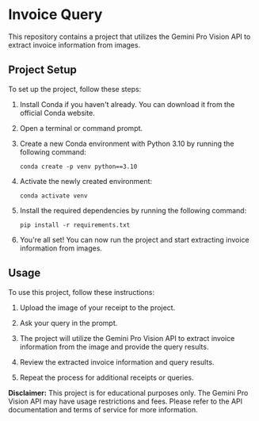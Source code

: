 # Invoice Query

This repository contains a project that utilizes the Gemini Pro Vision API to extract invoice information from images.

## Project Setup

To set up the project, follow these steps:

1. Install Conda if you haven't already. You can download it from the official Conda website.

2. Open a terminal or command prompt.

3. Create a new Conda environment with Python 3.10 by running the following command:

    ```shell
    conda create -p venv python==3.10
    ```

4. Activate the newly created environment:

    ```shell
    conda activate venv
    ```

5. Install the required dependencies by running the following command:

    ```shell
    pip install -r requirements.txt
    ```

6. You're all set! You can now run the project and start extracting invoice information from images.

## Usage

To use this project, follow these instructions:

1. Upload the image of your receipt to the project.

2. Ask your query in the prompt.

3. The project will utilize the Gemini Pro Vision API to extract invoice information from the image and provide the query results.

4. Review the extracted invoice information and query results.

5. Repeat the process for additional receipts or queries.

**Disclaimer:** This project is for educational purposes only. The Gemini Pro Vision API may have usage restrictions and fees. Please refer to the API documentation and terms of service for more information.

